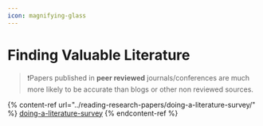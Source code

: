 ```yaml
---
icon: magnifying-glass
---
```


# Finding Valuable Literature

> ❗Papers published in **peer reviewed** journals/conferences are much more likely to be accurate than blogs or other non reviewed sources.

{% content-ref url="../reading-research-papers/doing-a-literature-survey/" %}
[doing-a-literature-survey](../reading-research-papers/doing-a-literature-survey/)
{% endcontent-ref %}



